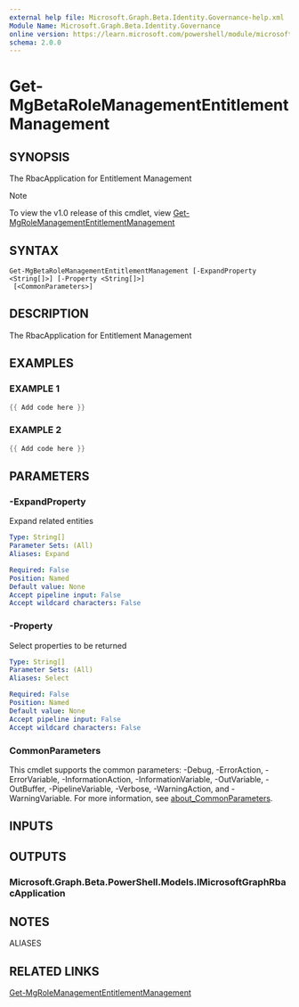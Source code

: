 ```yaml
---
external help file: Microsoft.Graph.Beta.Identity.Governance-help.xml
Module Name: Microsoft.Graph.Beta.Identity.Governance
online version: https://learn.microsoft.com/powershell/module/microsoft.graph.beta.identity.governance/get-mgbetarolemanagemententitlementmanagement
schema: 2.0.0
---
```


# Get-MgBetaRoleManagementEntitlementManagement

## SYNOPSIS
The RbacApplication for Entitlement Management

> [!NOTE]
> To view the v1.0 release of this cmdlet, view [Get-MgRoleManagementEntitlementManagement](/powershell/module/Microsoft.Graph.Identity.Governance/Get-MgRoleManagementEntitlementManagement?view=graph-powershell-v1.0)

## SYNTAX

```
Get-MgBetaRoleManagementEntitlementManagement [-ExpandProperty <String[]>] [-Property <String[]>]
 [<CommonParameters>]
```

## DESCRIPTION
The RbacApplication for Entitlement Management

## EXAMPLES

### EXAMPLE 1
```powershell
{{ Add code here }}
```

### EXAMPLE 2
```powershell
{{ Add code here }}
```

## PARAMETERS

### -ExpandProperty
Expand related entities

```yaml
Type: String[]
Parameter Sets: (All)
Aliases: Expand

Required: False
Position: Named
Default value: None
Accept pipeline input: False
Accept wildcard characters: False
```

### -Property
Select properties to be returned

```yaml
Type: String[]
Parameter Sets: (All)
Aliases: Select

Required: False
Position: Named
Default value: None
Accept pipeline input: False
Accept wildcard characters: False
```

### CommonParameters
This cmdlet supports the common parameters: -Debug, -ErrorAction, -ErrorVariable, -InformationAction, -InformationVariable, -OutVariable, -OutBuffer, -PipelineVariable, -Verbose, -WarningAction, and -WarningVariable. For more information, see [about_CommonParameters](http://go.microsoft.com/fwlink/?LinkID=113216).

## INPUTS

## OUTPUTS

### Microsoft.Graph.Beta.PowerShell.Models.IMicrosoftGraphRbacApplication
## NOTES

ALIASES

## RELATED LINKS
[Get-MgRoleManagementEntitlementManagement](/powershell/module/Microsoft.Graph.Identity.Governance/Get-MgRoleManagementEntitlementManagement?view=graph-powershell-v1.0)
